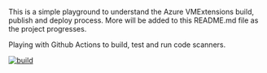 This is a simple playground to understand the Azure VMExtensions build, publish and deploy process. More will be added to this README.md file as the project progresses. 

Playing with Github Actions to build, test and run code scanners.

[![build](https://github.com/smasetty/VMExtensionsPlayGround/actions/workflows/build-validation.yml/badge.svg)](https://github.com/smasetty/VMExtensionsPlayGround/actions/workflows/build-validation.yml)
